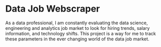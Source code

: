 # Data Job Webscraper

As a data professional, I am constantly evaluating the data science, engineering and analytics job market to look for hiring trends, salary information, and technology shifts. This project is a way for me to track these parameters in the ever changing world of the data job market. 